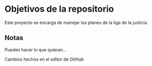 # Objetivos de la repositorio

Este proyecto se encarga de manejar los planes de la liga de la justicia


## Notas
Pueden hacer lo que quieran...


Cambios hechos en el editor de GitHub